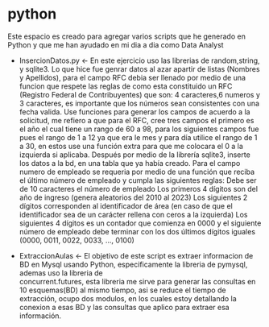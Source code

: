 # python
Este espacio es creado para agregar varios scripts que he generado en Python y que me han ayudado en mi dia a dia como Data Analyst

* InsercionDatos.py <- En este ejercicio uso las librerias de random,string, y sqlite3. Lo que hice fue genrar datos al azar apartir de listas (Nombres y Apellidos), para el       campo RFC debia ser llenado por medio de una funcion que respete las reglas de como esta constituido un RFC (Registro Federal de Contribuyentes) que son:
    4 caracteres,6 numeros y 3 caracteres, es importante que los números sean consistentes con una fecha valida.
    Use funciones para generar los campos de acuerdo a la solicitud, me refiero a que para el RFC, cree tres campos el primero es el año el cual tiene un rango de 60 a 98,         para los siguientes campos fue pues el rango de 1 a 12 ya que era le mes y para día utilice el rango de 1 a 30, en estos use una función extra para que me colocara el 0 a      la izquierda si aplicaba. Después por medio de la librería sqlite3, inserte los datos a la bd, en una tabla que ya había creado. Para el campo numero de empleado se            requeria por medio de una función que reciba el
    último número de empleado y cumpla las siguientes reglas:
    Debe ser de 10 caracteres el número de empleado
    Los primeros 4 dígitos son del año de ingreso (genera aleatorios del 2010 al
    2023)
    Los siguientes 2 dígitos corresponden al identificador de área (en caso de
    que el identificador sea de un carácter rellena con ceros a la izquierda)
    Los siguientes 4 dígitos es un contador que comienza en 0000 y el siguiente
    número de empleado debe terminar con los dos últimos dígitos iguales
    (0000, 0011, 0022, 0033, ..., 0100)

* ExtraccionAulas <- El objetivo de este script es extraer informacion de BD en Mysql usando Python, especificamente la libreria de pymysql, ademas uso la libreria de         
  concurrent.futures, esta libreria me sirve para generar las consultas en 10 esquemas(BD) al mismo tiempo, asi se reduce el tiempo de extracción, ocupo dos modulos, en los      cuales   estoy detallando la conexion a esas BD y las consultas que aplico para extraer esa información.
  
